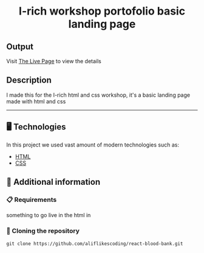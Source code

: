 <p align="center">
  <h1 align="center">I-rich workshop portofolio basic landing page</h1>
</p>

## Output

Visit [The Live Page](aliflikescoding.github.io/talk-i-rich/) to view the details

## Description

I made this for the I-rich html and css workshop, it's a basic landing page made with html and css

---
## 🖥️ Technologies

In this project we used vast amount of modern technologies such as:

- [HTML](https://developer.mozilla.org/en-US/docs/Web/HTML)
- [CSS](https://developer.mozilla.org/en-US/docs/Web/CSS)
  
## 📖 Additional information

### 📋 Requirements

something to go live in the html in

### 🔗 Cloning the repository

```shell
git clone https://github.com/aliflikescoding/react-blood-bank.git
```

